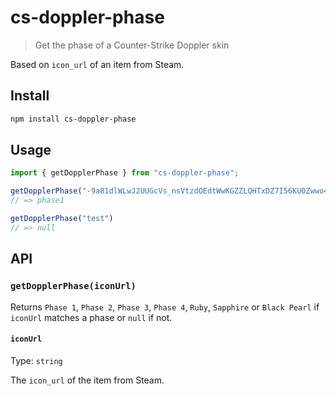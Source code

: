 # cs-doppler-phase

> Get the phase of a Counter-Strike Doppler skin

Based on `icon_url` of an item from Steam.

## Install

```sh
npm install cs-doppler-phase
```

## Usage

```ts
import { getDopplerPhase } from "cs-doppler-phase";

getDopplerPhase("-9a81dlWLwJ2UUGcVs_nsVtzdOEdtWwKGZZLQHTxDZ7I56KU0Zwwo4NUX4oFJZEHLbXH5ApeO4YmlhxYQknCRvCo04DEVlxkKgpovbSsLQJfxPrMfipP7dezhr-KmsjwPKvBmm5D19V5i_rEpLPigVC7vCwwOj6rYJjHcAFtN1mB_1TryevvjJTu7p6bwHJjunIhsH6PzRzlgE0YbrA9gaSaVxzAUM53KYio")
// => phase1

getDopplerPhase("test")
// => null
```

## API

### `getDopplerPhase(iconUrl)`

Returns `Phase 1`, `Phase 2`, `Phase 3`, `Phase 4`, `Ruby`, `Sapphire` or `Black Pearl` if `iconUrl` matches a phase or `null` if not.

#### `iconUrl`

Type: `string`

The `icon_url` of the item from Steam.